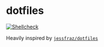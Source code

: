 # dotfiles

[![Shellcheck](https://github.com/0xmachos/dotfiles/actions/workflows/Shellcheck.yml/badge.svg)](https://github.com/0xmachos/dotfiles/actions/workflows/Shellcheck.yml)

Heavily inspired by [`jessfraz/dotfiles`](https://github.com/jessfraz/dotfiles)